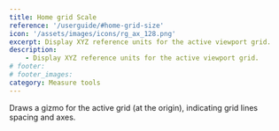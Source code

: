 ```yaml
---
title: Home grid Scale
reference: '/userguide/#home-grid-size'
icon: '/assets/images/icons/rg_ax_128.png'
excerpt: Display XYZ reference units for the active viewport grid.
description:
    - Display XYZ reference units for the active viewport grid.
# footer:
# footer_images:
category: Measure tools
---
```


Draws a gizmo for the active grid (at the origin), indicating grid lines spacing and axes.
